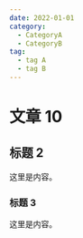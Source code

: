 ```yaml
---
date: 2022-01-01
category:
  - CategoryA
  - CategoryB
tag:
  - tag A
  - tag B
---
```


# 文章 10

## 标题 2

这里是内容。

### 标题 3

这里是内容。
